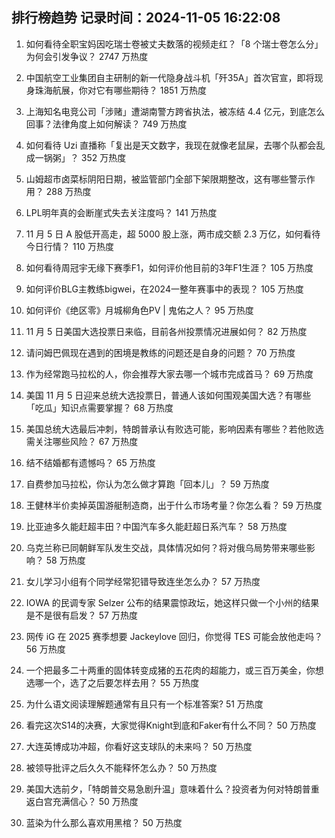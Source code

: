 
## 排行榜趋势 记录时间：2024-11-05 16:22:08
  
  1. 如何看待全职宝妈因吃瑞士卷被丈夫数落的视频走红？「8 个瑞士卷怎么分」为何会引发争议？ 2747 万热度
    
  2. 中国航空工业集团自主研制的新一代隐身战斗机「歼35A」首次官宣，即将现身珠海航展，你对它有哪些期待？ 1851 万热度
    
  3. 上海知名电竞公司「涉赌」遭湖南警方跨省执法，被冻结 4.4 亿元，到底怎么回事？法律角度上如何解读？ 749 万热度
    
  4. 如何看待 Uzi 直播称「复出是天文数字，我现在就像老鼠屎，去哪个队都会乱成一锅粥」？ 352 万热度
    
  5. 山姆超市卤菜标阴阳日期，被监管部门全部下架限期整改，这有哪些警示作用？ 288 万热度
    
  6. LPL明年真的会断崖式失去关注度吗？ 141 万热度
    
  7. 11 月 5 日 A 股低开高走，超 5000 股上涨，两市成交额 2.3 万亿，如何看待今日行情？ 110 万热度
    
  8. 如何看待周冠宇无缘下赛季F1，如何评价他目前的3年F1生涯？ 105 万热度
    
  9. 如何评价BLG主教练bigwei，在2024一整年赛事中的表现？ 105 万热度
    
  10. 如何评价《绝区零》月城柳角色PV | 鬼佑之人？ 95 万热度
    
  11. 11 月 5 日美国大选投票日来临，目前各州投票情况进展如何？ 82 万热度
    
  12. 请问姆巴佩现在遇到的困境是教练的问题还是自身的问题？ 70 万热度
    
  13. 作为经常跑马拉松的人，你会推荐大家去哪一个城市完成首马？ 69 万热度
    
  14. 美国 11 月 5 日迎来总统大选投票日，普通人该如何围观美国大选？有哪些「吃瓜」知识点需要掌握？ 68 万热度
    
  15. 美国总统大选最后冲刺，特朗普承认有败选可能，影响因素有哪些？若他败选需关注哪些风险？ 67 万热度
    
  16. 结不结婚都有遗憾吗？ 65 万热度
    
  17. 自费参加马拉松，你认为怎么做才算跑「回本儿」？ 59 万热度
    
  18. 王健林半价卖掉英国游艇制造商，出于什么市场考量？你怎么看？ 59 万热度
    
  19. 比亚迪多久能赶超丰田？中国汽车多久能赶超日系汽车？ 58 万热度
    
  20. 乌克兰称已同朝鲜军队发生交战，具体情况如何？将对俄乌局势带来哪些影响？ 58 万热度
    
  21. 女儿学习小组有个同学经常犯错导致连坐怎么办？ 57 万热度
    
  22. IOWA 的民调专家 Selzer 公布的结果震惊政坛，她这样只做一个小州的结果是不是很有启发？ 57 万热度
    
  23. 网传 iG 在 2025 赛季想要 Jackeylove 回归，你觉得 TES 可能会放他走吗？ 56 万热度
    
  24. 一个把最多二十两重的固体转变成猪的五花肉的超能力，或三百万美金，你想选哪一个，选了之后要怎样去用？ 55 万热度
    
  25. 为什么语文阅读理解题通常有且只有一个标准答案? 51 万热度
    
  26. 看完这次S14的决赛，大家觉得Knight到底和Faker有什么不同？ 50 万热度
    
  27. 大连英博成功冲超，你看好这支球队的未来吗？ 50 万热度
    
  28. 被领导批评之后久久不能释怀怎么办？ 50 万热度
    
  29. 美国大选前夕，「特朗普交易急剧升温」意味着什么？投资者为何对特朗普重返白宫充满信心？ 50 万热度
    
  30. 蓝染为什么那么喜欢用黑棺？ 50 万热度
    